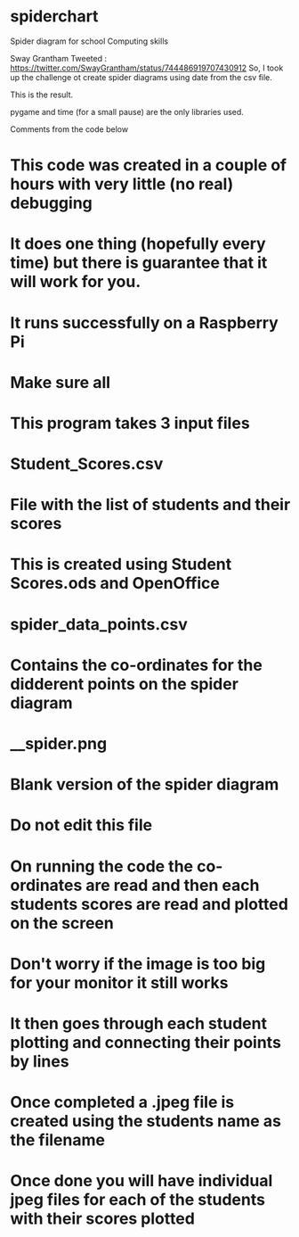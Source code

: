 # spiderchart
Spider diagram for school Computing skills

Sway Grantham Tweeted : https://twitter.com/SwayGrantham/status/744486919707430912
So, I took up the challenge ot create spider diagrams using date from the csv file.

This is the result.

pygame and time (for a small pause) are the only libraries used. 
 
Comments from the code below
 
# This code was created in a couple of hours with very little (no real) debugging
# It does one thing (hopefully every time) but there is guarantee that it will work for you.

# It runs successfully on a Raspberry Pi 

# Make sure all 

# This program takes 3 input files

# Student_Scores.csv 
# File with the list of students and their scores 
# This is created using Student Scores.ods and OpenOffice

# spider_data_points.csv
# Contains the co-ordinates for the didderent points on the spider diagram

# __spider.png
# Blank version of the spider diagram
# Do not edit this file

# On running the code the co-ordinates are read and then each students scores are read and plotted on the screen
# Don't worry if the image is too big for your monitor it still works

# It then goes through each student plotting and connecting their points by lines
# Once completed a .jpeg file is created using the students name as the filename

# Once done you will have individual jpeg files for each of the students with their scores plotted
